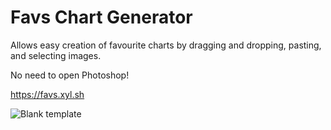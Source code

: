 # Favs Chart Generator

Allows easy creation of favourite charts by dragging and dropping, pasting, and selecting images.

No need to open Photoshop!

<https://favs.xyl.sh>

![Blank template](https://favs.xyl.sh/resources/example.png)
